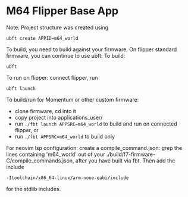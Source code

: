 # M64 Flipper Base App

Note: Project structure was created using 

```
ubft create APPID=m64_world
```

To build, you need to build against your firmware. On flipper standard firmware, you can continue to use ubft:
To build:
```
ubft
```
To run on flipper: connect flipper, run
```
ubft launch
```

To build/run for Momentum or other custom firmware:
 - clone firmware, cd into it
 - copy project into applications_user/
 - run `./fbt launch APPSRC=m64_world` to build and run on connected flipper, or
 - run `./fbt APPSRC=m64_world` to build only

For neovim lsp configuration: create a compile_command.json: grep the lines containing 'm64_world' out of your 
./build/f7-firmware-C/compile_commands.json, after you have built via fbt. Then add the include 
```
-Itoolchain/x86_64-linux/arm-none-eabi/include
```
for the stdlib includes.
